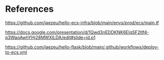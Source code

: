 # References

https://github.com/jaezeu/hello-ecs-infra/blob/main/envs/prod/ecs/main.tf

https://docs.google.com/presentation/d/1Qwd3nEDDKNK6ElqSF2tIf4-p3WaqAwhYHj28MWXlLDA/edit#slide=id.p1

https://github.com/jaezeu/hello-flask/blob/main/.github/workflows/deploy-to-ecs.yml